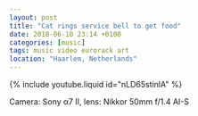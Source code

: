```yaml
---
layout: post
title: "Cat rings service bell to get food"
date: 2018-06-10 23:14 +0100
categories: [music]
tags: music video eurorack art
location: "Haarlem, Netherlands"
---
```


{% include youtube.liquid id="nLD65stinlA" %}

Camera: Sony α7 II, lens: Nikkor 50mm f/1.4 AI-S
